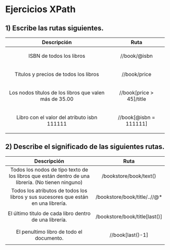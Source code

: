 ﻿# Ejercicios XPath

## 1) Escribe las rutas siguientes.

|**Descripción**|**Ruta**|
| :-: | :-: |
|ISBN de todos los libros|<p></p><p>//book/@isbn</p><p></p>|
|Títulos y precios de todos los libros|<p></p><p>//book/price | //book/title</p><p></p>|
|Los nodos títulos de los libros que valen más de 35.00 |<p></p><p>//book[price > 45]/title</p><p></p>|
|Libro con el valor del atributo isbn 111111|<p>//book[@isbn = 111111]</p><p></p><p></p>|

## 2) Describe el significado de las siguientes rutas.

|**Descripción**|**Ruta**|
| :-: | :-: |
|Todos los nodos de tipo texto de los libros que están dentro de una librería. (No tienen ninguno)|<p>/bookstore/book/text()</p><p></p><p></p>|
|Todos los atributos de todos los libros y sus sucesores que están en una librería.|<p>/bookstore/book/title/..//@\*</p><p></p><p></p>|
|El último titulo de cada libro dentro de una librería.|<p>/bookstore/book/title[last()]</p><p></p><p></p>|
|El penultimo libro de todo el documento.|<p>//book[last()-1]</p><p></p><p></p>|

